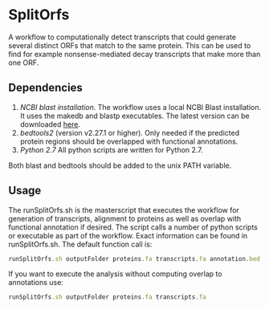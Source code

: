 # SplitOrfs
A workflow to computationally detect transcripts that could generate several distinct ORFs that match to the same protein. This can be used to find for example nonsense-mediated decay transcripts that make more than one ORF.

## Dependencies

1) *NCBI blast installation*. The workflow uses a local NCBI Blast installation. It uses the makedb and blastp executables. The latest version can be downloaded [here](https://blast.ncbi.nlm.nih.gov/Blast.cgi).
2) *bedtools2* (version v2.27.1 or higher). Only needed if the predicted protein regions should be overlapped with functional annotations.
3) *Python 2.7* All python scripts are written for Python 2.7.

Both blast and bedtools should be added to the unix PATH variable.


## Usage 

The runSplitOrfs.sh is the masterscript that executes the workflow for generation of transcripts, alignment to proteins as well as overlap with functional annotation if desired. The script calls a number of python scripts or executable as part of the workflow. Exact information can be found in runSplitOrfs.sh. The default function call is:

```javascript
runSplitOrfs.sh outputFolder proteins.fa transcripts.fa annotation.bed

```

If you want to execute the analysis without computing overlap to annotations use:


```javascript
runSplitOrfs.sh outputFolder proteins.fa transcripts.fa

```
